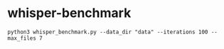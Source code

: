 # whisper-benchmark

`python3 whisper_benchmark.py --data_dir "data" --iterations 100 --max_files 7`
